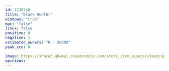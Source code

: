 ```yaml
---
id: 2730240
title: "Block Hunter"
windows: "true"
mac: "false"
linux: false
positive: 0
negative: 1
estimated_owners: "0 - 20000"
peak_ccu: 0

image: https://shared.akamai.steamstatic.com/store_item_assets/steam/apps/2730240/header.jpg?t=1709944826
opinions:
---
```

